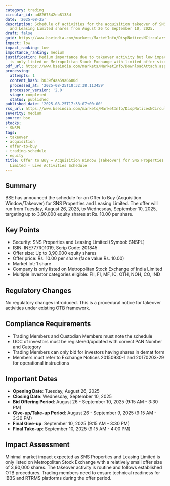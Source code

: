 ```yaml
---
category: trading
circular_id: ad8267542eb8138d
date: '2025-08-25'
description: Schedule of activities for the acquisition takeover of SNS Properties
  and Leasing Limited shares from August 26 to September 10, 2025.
draft: false
guid: https://www.bseindia.com/markets/MarketInfo/DispNoticesNCirculars.aspx?Noticeid={81E7CF8C-A3E0-4D40-88E5-A1B57F76C400}&noticeno=20250825-67&dt=08/25/2025&icount=67&totcount=67&flag=0
impact: low
impact_ranking: low
importance_ranking: medium
justification: Medium importance due to takeover activity but low impact as company
  is only listed on Metropolitan Stock Exchange with limited offer size
pdf_url: https://www.bseindia.com/markets/MarketInfo/DownloadAttach.aspx?id=20250825-67&attachedId=
processing:
  attempts: 1
  content_hash: b039f4aa59a6680d
  processed_at: '2025-08-25T18:32:38.113459'
  processor_version: '2.0'
  stage: completed
  status: published
published_date: '2025-08-25T17:38:07+00:00'
rss_url: https://www.bseindia.com/markets/MarketInfo/DispNoticesNCirculars.aspx?Noticeid={81E7CF8C-A3E0-4D40-88E5-A1B57F76C400}&noticeno=20250825-67&dt=08/25/2025&icount=67&totcount=67&flag=0
severity: medium
source: bse
stocks:
- SNSPL
tags:
- takeover
- acquisition
- offer-to-buy
- trading-schedule
- equity
title: Offer to Buy – Acquisition Window (Takeover) for SNS Properties and Leasing
  Limited - Live Activities Schedule
---
```


## Summary

BSE has announced the schedule for an Offer to Buy (Acquisition Window/Takeover) for SNS Properties and Leasing Limited. The offer will run from Tuesday, August 26, 2025, to Wednesday, September 10, 2025, targeting up to 3,90,000 equity shares at Rs. 10.00 per share.

## Key Points

- Security: SNS Properties and Leasing Limited (Symbol: SNSPL)
- ISIN: INE777R01019, Scrip Code: 201845
- Offer size: Up to 3,90,000 equity shares
- Offer price: Rs. 10.00 per share (face value Rs. 10.00)
- Market lot: 1 share
- Company is only listed on Metropolitan Stock Exchange of India Limited
- Multiple investor categories eligible: FII, FI, MF, IC, OTH, NOH, CO, IND

## Regulatory Changes

No regulatory changes introduced. This is a procedural notice for takeover activities under existing OTB framework.

## Compliance Requirements

- Trading Members and Custodian Members must note the schedule
- UCC of investors must be registered/updated with correct PAN Number and Category
- Trading Members can only bid for investors having shares in demat form
- Members must refer to Exchange Notices 20150930-1 and 20170203-29 for operational instructions

## Important Dates

- **Opening Date**: Tuesday, August 26, 2025
- **Closing Date**: Wednesday, September 10, 2025
- **Bid Offering Period**: August 26 - September 10, 2025 (9:15 AM - 3:30 PM)
- **Give-up/Take-up Period**: August 26 - September 9, 2025 (9:15 AM - 3:30 PM)
- **Final Give-up**: September 10, 2025 (9:15 AM - 3:30 PM)
- **Final Take-up**: September 10, 2025 (9:15 AM - 4:00 PM)

## Impact Assessment

Minimal market impact expected as SNS Properties and Leasing Limited is only listed on Metropolitan Stock Exchange with a relatively small offer size of 3,90,000 shares. The takeover activity is routine and follows established OTB procedures. Trading members need to ensure technical readiness for iBBS and RTRMS platforms during the offer period.